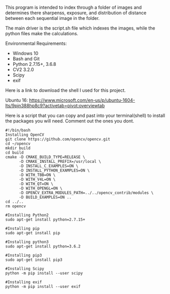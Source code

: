 This program is intended to index through a folder of images and
determines there sharpenss, exposure, and distribution of distance
between each sequential image in the folder.

The main driver is the script.sh file which indexes the images, while
the python files make the calculations.

Environmental Requirements:
+ Windows 10
+ Bash and Git
+ Python 2.7.15+, 3.6.8
+ CV2 3.2.0
+ Scipy
+ exif

Here is a link to download the shell I used for this project.

Ubuntu 16: https://www.microsoft.com/en-us/p/ubuntu-1604-lts/9pjn388hp8c9?activetab=pivot:overviewtab

Here is a script that you can copy and past into your terminal(shell) to
install the packages you will need. Comment out the ones you dont.
```
#!/bin/bash
Installing OpenCV
git clone https://github.com/opencv/opencv.git
cd ~/opencv
mkdir build
cd build
cmake -D CMAKE_BUILD_TYPE=RELEASE \
      -D CMAKE_INSTALL_PREFIX=/usr/local \
      -D INSTALL_C_EXAMPLES=ON \
      -D INSTALL_PYTHON_EXAMPLES=ON \
      -D WITH_TBB=ON \
      -D WITH_V4L=ON \
      -D WITH_QT=ON \
      -D WITH_OPENGL=ON \
      -D OPENCV_EXTRA_MODULES_PATH=../../opencv_contrib/modules \
      -D BUILD_EXAMPLES=ON ..
cd ../..
rm opencv

#Installing Python2
sudo apt-get install python=2.7.15+

#Installing pip
sudo apt-get install pip

#Installing python3
sudo apt-get install python=3.6.2

#Installing pip3
sudo apt-get install pip3

#Installing Scipy
python -m pip install --user scipy

#Installing exif
python -m pip install --user exif
```






